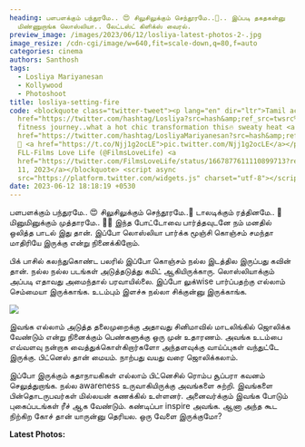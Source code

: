 ```yaml
---
heading: பளபளக்கும் பந்துரமே.. 😍 சிலுசிலுக்கும் செந்தூரமே..🥰.. இப்படி தகதகன்னு
  மிண்ணுறாங்க லொஸ்லியா.. லேட்டஸ்ட் கிளிக்ஸ் வைரல்.
preview_image: /images/2023/06/12/losliya-latest-photos-2-.jpg
image_resize: /cdn-cgi/image/w=640,fit=scale-down,q=80,f=auto
categories: cinema
authors: Santhosh
tags:
  - Losliya Mariyanesan
  - Kollywood
  - Photoshoot
title: losliya-setting-fire
code: <blockquote class="twitter-tweet"><p lang="en" dir="ltr">Tamil actress <a
  href="https://twitter.com/hashtag/Losliya?src=hash&amp;ref_src=twsrc%5Etfw">#Losliya</a>&#39;s
  fitness journey..what a hot chic transformation this🔥 sweaty heat <a
  href="https://twitter.com/hashtag/LosliyaMariyanesan?src=hash&amp;ref_src=twsrc%5Etfw">#LosliyaMariyanesan</a>
  🤤 <a href="https://t.co/Njj1g2ocLE">pic.twitter.com/Njj1g2ocLE</a></p>&mdash;
  FLL-Films Love Life (@FilmsLoveLife) <a
  href="https://twitter.com/FilmsLoveLife/status/1667877611110899713?ref_src=twsrc%5Etfw">June
  11, 2023</a></blockquote> <script async
  src="https://platform.twitter.com/widgets.js" charset="utf-8"></script>
date: 2023-06-12 18:18:19 +0530
---
```

பளபளக்கும் பந்துரமே.. 😍
சிலுசிலுக்கும் செந்தூரமே..🥰
டாலடிக்கும் ரத்தினமே.. 💎 
மினுமினுக்கும் முத்தாரமே.. 🤩💥
இந்த போட்டோவை பார்த்தவுடனே நம் மனதில் ஒலித்த பாடல் இது தான். இப்போ லொஸ்லியா பார்க்க மூஞ்சி கொஞ்சம் சமந்தா மாதிரியே இருக்கு என்று நினைக்கிறோம். 

பிக் பாசில் கலந்துகொண்ட பலரில் இப்போ கொஞ்சம் நல்ல இடத்தில இருப்பது கவின் தான். நல்ல நல்ல படங்கள் அடுத்தடுத்து கமிட் ஆகியிருக்காரு. லொஸ்லியாக்கும் அப்படி எதாவது அமைந்தால் பரவாயில்லை. இப்போ லுக்wise பார்ப்பதற்கு எல்லாம் செம்மையா இருக்காங்க. உடம்பும் இளச்சு நல்லா சிக்குன்னு இருக்காங்க. 

![](/images/2023/06/12/losliya-latest-photos-1-.jpg)

இவங்க எல்லாம் அடுத்த தலைமுறைக்கு அதாவது சினிமாவில் மாடலிங்கில் ஜொலிக்க வேண்டும் என்று நினைக்கும் பெண்களுக்கு ஒரு முன் உதாரணம். அவங்க உடம்பை எவ்வளவு நன்றாக வைத்துக்கொள்கிறார்களோ அந்தளவுக்கு வாய்ப்புகள் வந்துட்டே இருக்கு. பிட்னெஸ் தான் மையம். நாற்பது வயது வரை ஜொலிக்கலாம். 

இப்போ இருக்கும் கதாநாயகிகள் எல்லாம் பிட்னெசில் ரொம்ப சூப்பரா கவனம் செலுத்துறாங்க. நல்ல awareness உருவாகியிருக்கு அவங்களை சுற்றி. இவங்களை பின்தொடருபவர்கள் மில்லயன் கணக்கில் உள்ளனர். அனைவர்க்கும் இவங்க போடும் புகைப்படங்கள் ரீச் ஆக வேண்டும். கண்டிப்பா inspire அவங்க. ஆனா அந்த கூட நிற்கிற கோச் தான் யாருன்னு தெரியல. ஒரு வேளை இருக்குமோ? 

**L﻿atest Photos:**